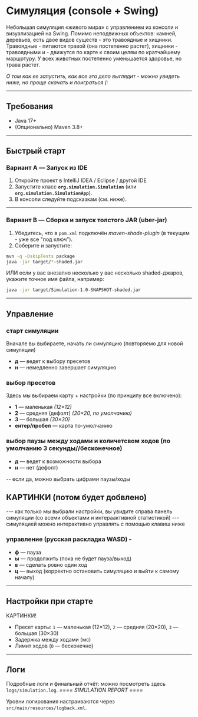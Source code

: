 # Симуляция (console + Swing)

Небольшая симуляция «живого мира» с управлением из консоли и визуализацией на Swing.
Помимо неподвижных объектов: камней, деревьев, есть двое видов существ - это травоядные и хищники.
Травоядные - питаются травой (она постепенно растет), хищники - травоядными и -
движутся по карте к своим целям по кратчайшему маршртуру.
У всех животных постепенно уменьшается здоровье, но трава растет.

_О том как ее запустить, как все это дело выглядит - можно увидеть ниже, но проще скачать и поиграться (:_ 


---

## Требования

- Java 17+
- (Опционально) Maven 3.8+

---

## Быстрый старт

### Вариант A — Запуск из IDE

1. Откройте проект в IntelliJ IDEA / Eclipse / другой IDE
2. Запустите класс **`org.simulation.Simulation`** (или **`org.simulation.SimulationApp`**).
3. В консоли следуйте подсказкам (см. ниже).

---

### Вариант B — Сборка и запуск **толстого JAR** (uber-jar)

1) Убедитесь, что в `pom.xml` подключён *maven-shade-plugin* (в текущем - уже все "под ключ").
2) Соберите и запустите:

```bash
mvn -q -DskipTests package
java -jar target/*-shaded.jar
```

ИЛИ если у вас внезапно несколько у вас несколько shaded-джаров, укажите точное имя файла, например: 
```bash
java -jar target/Simulation-1.0-SNAPSHOT-shaded.jar
```

---
## Управление 
### старт симуляции

Вначале вы выбираете, начать ли симуляцию (повторяемо для новой симуляции)
- **д** — ведет к выбору пресетов
- **н** — немедленно завершает симуляцию 

### выбор пресетов

Здесь мы выбираем карту + настройки (по принципу все включено):
- **1** — маленькая *(12×12)*
- **2** — средняя (дефолт) *(20×20, по умолчанию)*
- **3** — большая *(30×30)*
- **ентер/пробел** — карта по-умолчанию 

### выбор паузы между ходами и количетсвом ходов (по умолчанию 3 секунды//бесконечное)
- **д** — ведет к возможности выбора
- **н** — нет (дефолт)

-- если да, можно выбрать цифрами паузы/ходы

## КАРТИНКИ (потом будет добвлено)
--- как только мы выбрали настройки, вы увидите справа панель симуляции (со всеми объектами и интераактивной статистикой)
--- симуляцией можно интерактивно управлять с помощью клавиш ниже

### управление (русская раскладка WASD) - 
- **ф** — пауза
- **ы** — продолжить (пока не будет пауза/выход)
- **в** — сделать ровно один ход
- **ц** — выход (корректно остановить симуляцию и выйти к самому началу)

---

## Настройки при старте
КАРТИНКИ!

- Пресет карты: `1` — маленькая (12×12), `2` — средняя (20×20), `3` — большая (30×30)
- Задержка между ходами (мс)
- Лимит ходов (`0` — бесконечно)

---

## Логи

Подробные логи и финальный отчёт: можно посмотреть здесь 
`logs/simulation.log`.
*==== SIMULATION REPORT ====*

Уровни логирования настраиваются через `src/main/resources/logback.xml`.